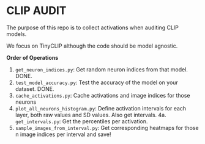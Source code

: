 # CLIP AUDIT
The purpose of this repo is to collect activations when auditing CLIP models.

We focus on TinyCLIP although the code should be model agnostic.

**Order of Operations** 
1. `get_neuron_indices.py`: Get random neuron indices from that model. DONE.
2. `test_model_accuracy.py`: Test the accuracy of the model on your dataset. DONE.
3. `cache_activations.py`: Cache activations and image indices for those neurons
4. `plot_all_neurons_histogram.py`: Define activation intervals for each layer, both raw values and SD values. Also get intervals.
    4a. `get_intervals.py`: Get the percentiles per activation.
5. `sample_images_from_interval.py`: Get corresponding heatmaps for those n image indices per interval and save!